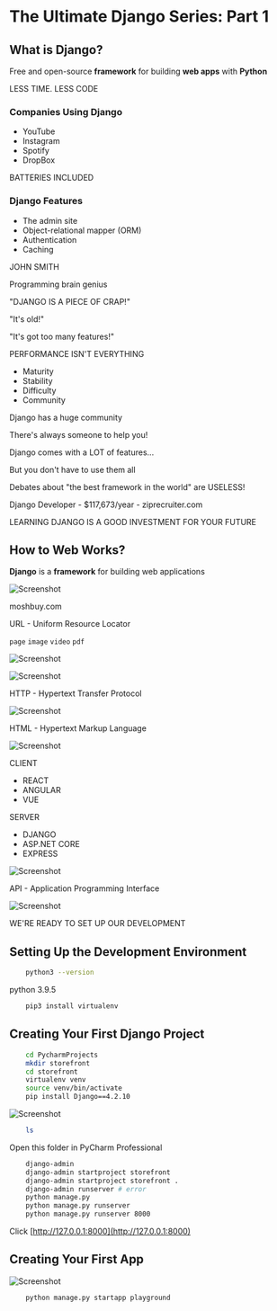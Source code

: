 # The Ultimate Django Series: Part 1

## What is Django?

Free and open-source **framework** for building **web apps** with **Python**

LESS TIME. LESS CODE

### Companies Using Django

- YouTube
- Instagram
- Spotify
- DropBox

BATTERIES INCLUDED

### Django Features

- The admin site
- Object-relational mapper (ORM)
- Authentication
- Caching

JOHN SMITH

Programming brain genius

"DJANGO IS A PIECE OF CRAP!"

"It's old!"

"It's got too many features!"

PERFORMANCE ISN'T EVERYTHING

- Maturity
- Stability
- Difficulty
- Community

Django has a huge community

There's always someone to help you!

Django comes with a LOT of features...

But you don't have to use them all

Debates about "the best framework in the world" are USELESS!

Django Developer - $117,673/year - ziprecruiter.com

LEARNING DJANGO IS A GOOD INVESTMENT FOR YOUR FUTURE

## How to Web Works?

**Django** is a **framework** for building web applications

![Screenshot](./images/front-end_and_back-end.png?text=Front-end+and+Back-end)

moshbuy.com

URL - Uniform Resource Locator

`page` `image` `video` `pdf`

![Screenshot](./images/request.png?text=Request)


![Screenshot](./images/response.png?text=Response)

HTTP - Hypertext Transfer Protocol

![Screenshot](./images/html.png?text=HTML)

HTML - Hypertext Markup Language

![Screenshot](./images/data.png?text=DATA)

CLIENT

- REACT
- ANGULAR
- VUE

SERVER

- DJANGO
- ASP.NET CORE
- EXPRESS

![Screenshot](./images/endpoints.png?text=endpoints)

API - Application Programming Interface

![Screenshot](./images/structure.png?text=structure)

WE'RE READY TO SET UP OUR DEVELOPMENT

## Setting Up the Development Environment

```bash
    python3 --version
```

python 3.9.5

```bash
    pip3 install virtualenv
```

## Creating Your First Django Project

```bash
    cd PycharmProjects
    mkdir storefront
    cd storefront
    virtualenv venv
    source venv/bin/activate
    pip install Django==4.2.10
```

![Screenshot](./images/django-admin.png?text=Django-Admin)

```bash
    ls
```

Open this folder in PyCharm Professional

```bash
    django-admin
    django-admin startproject storefront
    django-admin startproject storefront .
    django-admin runserver # error
    python manage.py
    python manage.py runserver    
    python manage.py runserver 8000
```

Click [http://127.0.0.1:8000](http://127.0.0.1:8000)

## Creating Your First App

![Screenshot](./images/apps.png?text=Apps)

```bash
    python manage.py startapp playground
```
